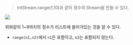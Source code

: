 > IntStream.range(1,10)과 같이 정수의 Stream을 만들 수 있다.

![](https://i.imgur.com/pSkOkiZ.png)

위와같이 1~9까지의 정수가 리스트에 들어가있는 것을 알 수 있다.
- `range(n1,n2)`에서 `n1`은 포함이고, `n2`는 포함되지 않는다.
